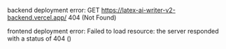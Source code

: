 backend deployment error:
GET https://latex-ai-writer-v2-backend.vercel.app/ 404 (Not Found)

frontend deployment error:
Failed to load resource: the server responded with a status of 404 ()